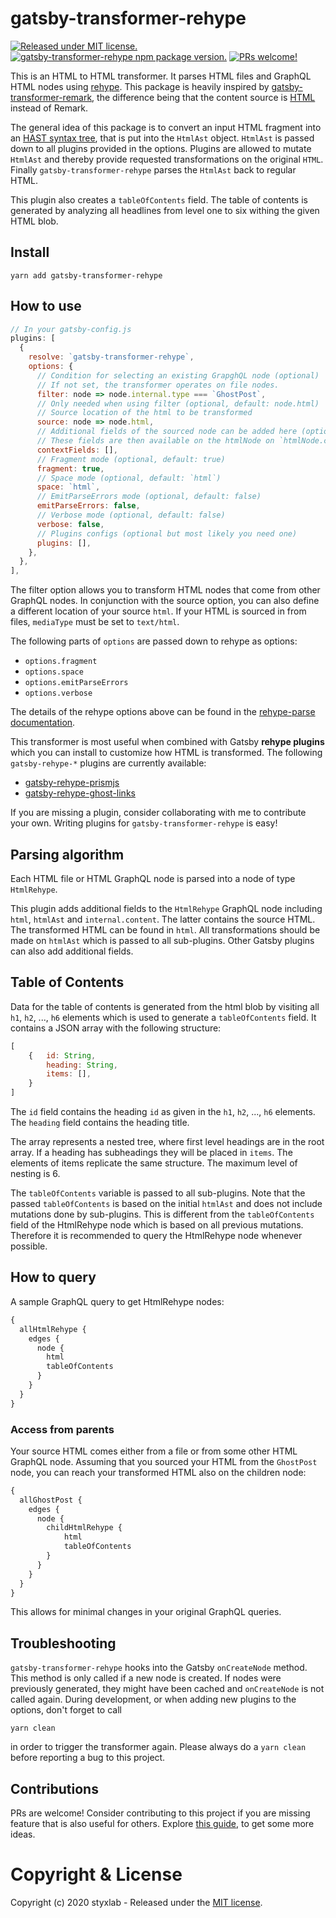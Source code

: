 # gatsby-transformer-rehype
[![Released under MIT license.](https://badgen.net/github/license/micromatch/micromatch)](https://github.com/styxlab/gatsby-theme-try-ghost/blob/master/LICENSE)
[![gatsby-transformer-rehype npm package version.](https://badgen.net/npm/v/gatsby-transformer-rehype)](https://www.npmjs.org/package/gatsby-transformer-rehype)
[![PRs welcome!](https://img.shields.io/badge/PRs-welcome-brightgreen.svg)]()

This is an HTML to HTML transformer. It parses HTML files and GraphQL HTML nodes using [rehype](https://github.com/rehypejs/rehype/). This package is heavily inspired by [gatsby-transformer-remark](https://www.gatsbyjs.org/packages/gatsby-transformer-remark/), the difference being that the content source is [HTML](https://www.w3schools.com/html/) instead of Remark.

The general idea of this package is to convert an input HTML fragment into an [HAST syntax tree](https://github.com/syntax-tree/hast), that is put into the `HtmlAst` object. `HtmlAst` is passed down to all plugins provided in the options. Plugins are allowed to mutate `HtmlAst` and thereby provide requested transformations on the original `HTML`. Finally `gatsby-transformer-rehype` parses the `HtmlAst` back to regular HTML.

This plugin also creates a `tableOfContents` field. The table of contents is generated by analyzing all headlines from level one to six withing the given HTML blob.

## Install

`yarn add gatsby-transformer-rehype`

## How to use

```javascript
// In your gatsby-config.js
plugins: [
  {
    resolve: `gatsby-transformer-rehype`,
    options: {
      // Condition for selecting an existing GrapghQL node (optional)
      // If not set, the transformer operates on file nodes.
      filter: node => node.internal.type === `GhostPost`,
      // Only needed when using filter (optional, default: node.html)
      // Source location of the html to be transformed
      source: node => node.html,
      // Additional fields of the sourced node can be added here (optional)
      // These fields are then available on the htmlNode on `htmlNode.context`
      contextFields: [],
      // Fragment mode (optional, default: true)
      fragment: true,
      // Space mode (optional, default: `html`)
      space: `html`,
      // EmitParseErrors mode (optional, default: false)
      emitParseErrors: false,
      // Verbose mode (optional, default: false)
      verbose: false,
      // Plugins configs (optional but most likely you need one)
      plugins: [],
    },
  },
],
```

The filter option allows you to transform HTML nodes that come from other GraphQL nodes. In conjunction
with the source option, you can also define a different location of your source `html`. If your HTML is sourced in from files, `mediaType` must be set to `text/html`.

The following parts of `options` are passed down to rehype as options:

- `options.fragment`
- `options.space`
- `options.emitParseErrors`
- `options.verbose`

The details of the rehype options above can be found in the [rehype-parse documentation](https://github.com/rehypejs/rehype/tree/master/packages/rehype-parse#options).

This transformer is most useful when combined with Gatsby **rehype plugins** which you can install to customize how HTML is transformed. The following `gatsby-rehype-*` plugins are currently available:

- [gatsby-rehype-prismjs](https://github.com/styxlab/gatsby-theme-try-ghost/tree/master/packages/gatsby-rehype-prismjs)
- [gatsby-rehype-ghost-links](https://github.com/styxlab/gatsby-theme-try-ghost/tree/master/packages/gatsby-rehype-ghost-links)

If you are missing a plugin, consider collaborating with me to contribute your own. Writing plugins for `gatsby-transformer-rehype` is easy!

## Parsing algorithm

Each HTML file or HTML GraphQL node is parsed into a node of type `HtmlRehype`.

This plugin adds additional fields to the `HtmlRehype` GraphQL node including `html`, `htmlAst` and `internal.content`. The latter contains the source HTML. The transformed HTML can be found in `html`. All transformations should be made on `htmlAst` which is passed to all sub-plugins. Other Gatsby plugins can also add additional fields.

## Table of Contents

Data for the table of contents is generated from the html blob by visiting all `h1`, `h2`, ..., `h6` elements which is used to generate a `tableOfContents` field. It contains a JSON array with the following structure:

```javascript
[
    {   id: String, 
        heading: String, 
        items: [],
    }
]
``` 

The `id` field contains the heading `id` as given in the `h1`, `h2`, ..., `h6` elements. The `heading` field contains the heading title.

The array represents a nested tree, where first level headings are in the root array. If a heading has subheadings they will be placed in `items`. The elements of items replicate the same structure. The maximum level of nesting is 6.

The `tableOfContents` variable is passed to all sub-plugins. Note that the passed `tableOfContents` is based on the initial `htmlAst` and does not include mutations done by sub-plugins. This is different from the `tableOfContents` field of the HtmlRehype node which is based on all previous mutations. Therefore it is recommended to query the HtmlRehype node whenever possible.

## How to query

A sample GraphQL query to get HtmlRehype nodes:

```graphql
{
  allHtmlRehype {
    edges {
      node {
        html
        tableOfContents
      }
    }
  }
}
```

### Access from parents

Your source HTML comes either from a file or from some other HTML GraphQL node. Assuming that you sourced your HTML from the `GhostPost` node, you can reach your transformed HTML also on the children node:

```graphql
{
  allGhostPost {
    edges {
      node {
        childHtmlRehype {
            html
            tableOfContents
        }
      }
    }
  }
}
```

This allows for minimal changes in your original GraphQL queries.

## Troubleshooting

`gatsby-transformer-rehype` hooks into the Gatsby `onCreateNode` method. This method is only called if a new node is created. If nodes were previously generated, they might have been cached and `onCreateNode` is not called again. During development, or when adding new plugins to the options, don't forget to call

`yarn clean`

in order to trigger the transformer again. Please always do a `yarn clean` before reporting a bug to this project.


## Contributions

PRs are welcome! Consider contributing to this project if you are missing feature that is also useful for others. Explore [this guide](https://github.com/styxlab/gatsby-theme-try-ghost/tree/master/CONTRIBUTING.md), to get some more ideas.


# Copyright & License

Copyright (c) 2020 styxlab - Released under the [MIT license](LICENSE).
